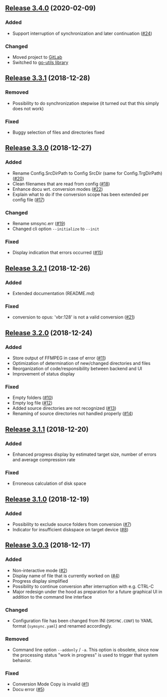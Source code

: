 ## [Release 3.4.0](https://gitlab.com/mipimipi/smsync/-/tags/3.4.0) (2020-02-09)

### Added

* Support interruption of synchronization and later continuation ([#24](https://gitlab.com/mipimipi/smsync/issues/24))

### Changed

* Moved project to [GitLab](https://gitlab/mipimipi/smsync)
* Switched to [go-utils library](https://gitlab.com/mipimipi/go-utils)

## [Release 3.3.1](https://gitlab.com/mipimipi/smsync/-/tags/3.3.1) (2018-12-28)

### Removed

* Possibility to do synchronization stepwise (it turned out that this simply does not work)

### Fixed

* Buggy selection of files and directories fixed

## [Release 3.3.0](https://gitlab.com/mipimipi/smsync/-/tags/3.3.0) (2018-12-27)

### Added

* Rename Config.SrcDirPath to Config SrcDir (same for Config.TrgDirPath) ([#20](https://gitlab.com/mipimipi/smsync/issues/20))
* Clean filenames that are read from config ([#18](https://gitlab.com/mipimipi/smsync/issues/18))
* Enhance docu wrt. conversion modes ([#22](https://gitlab.com/mipimipi/smsync/issues/19))
* Explain what to do if the conversion scope has been extended per config file ([#17](https://gitlab.com/mipimipi/smsync/issues/17))

### Changed

* Rename smsync.err ([#19](https://gitlab.com/mipimipi/smsync/issues/19))
* Changed cli option `--initialize` to `--init`

### Fixed

* Display indication that errors occurred ([#15](https://gitlab.com/mipimipi/smsync/issues/15))

## [Release 3.2.1](https://gitlab.com/mipimipi/smsync/-/tags/3.2.1) (2018-12-26)

### Added

* Extended documentation (README.md)

### Fixed

* conversion to opus: 'vbr:128' is not a valid conversion ([#21](https://gitlab.com/mipimipi/smsync/issues/21))

## [Release 3.2.0](https://gitlab.com/mipimipi/smsync/-/tags/3.2.0) (2018-12-24)

### Added

* Store output of FFMPEG in case of error ([#11](https://gitlab.com/mipimipi/smsync/issues/11))
* Optimization of determination of new/changed directories and files
* Reorganization of code/responsibility between backend and UI
* Improvement of status display

### Fixed

* Empty folders ([#10](https://gitlab.com/mipimipi/smsync/issues/10))
* Empty log file ([#12](https://gitlab.com/mipimipi/smsync/issues/12))
* Added source directories are not recognized ([#13](https://gitlab.com/mipimipi/smsync/issues/13))
* Renaming of source directories not handled properly ([#14](https://gitlab.com/mipimipi/smsync/issues/14))

## [Release 3.1.1](https://gitlab.com/mipimipi/smsync/-/tags/3.1.1) (2018-12-20)

### Added

* Enhanced progress display by estimated target size, number of errors and average compression rate

### Fixed

* Erroneous calculation of disk space

## [Release 3.1.0](https://gitlab.com/mipimipi/smsync/-/tags/3.1.0) (2018-12-19)

### Added

* Possibility to exclude source folders from conversion ([#7](https://gitlab.com/mipimipi/smsync/issues/7))
* Indicator for insufficient diskspace on target device ([#8](https://gitlab.com/mipimipi/smsync/issues/8))

## [Release 3.0.3](https://gitlab.com/mipimipi/smsync/-/tags/3.0.3) (2018-12-17)

### Added

* Non-interactive mode ([#2](https://gitlab.com/mipimipi/smsync/issues/2))
* Display name of file that is currently worked on ([#4](https://gitlab.com/mipimipi/smsync/issues/4))
* Progress display simplified
* Possibility to continue conversion after interruption with e.g. CTRL-C
* Major redesign under the hood as preparation for a future graphical UI in addition to the command line interface

### Changed

* Configuration file has been changed from INI (`SMSYNC.CONF`) to YAML format (`symsync.yaml`) and renamed accordingly.

### Removed

* Command line option `--addonly` / `-a`. This option is obsolete, since now the processing status "work in progress" is used to trigger that system behavior.

### Fixed

* Conversion Mode Copy is invalid ([#1](https://gitlab.com/mipimipi/smsync/issues/1))
* Docu error ([#5](https://gitlab.com/mipimipi/smsync/issues/5))
